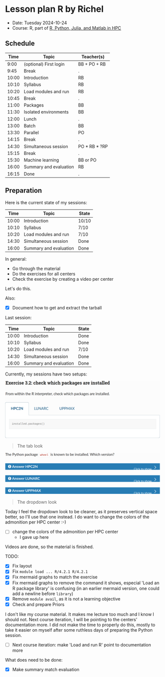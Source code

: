 # Lesson plan R by Richel

- Date: Tuesday 2024-10-24
- Course: R, part of [R, Python, Julia, and Matlab in HPC](https://github.com/UPPMAX/R-matlab-julia-HPC/)

## Schedule

<!-- markdownlint-disable MD013 --><!-- Tables cannot be split up over lines, hence will break 80 characters per line -->

Time |Topic                                                                                          | Teacher(s)
-----|-----------------------------------------------------------------------------------------------|----------------
9:00 |(optional) First login                                                                         | BB + PO + RB
9:45 |Break                                                                                          | .
10:00|Introduction                                                                                   | RB
10:10|Syllabus                                                                                       | RB
10:20|Load modules and run                                                                           | RB
10:45|Break                                                                                          | .
11:00|Packages                                                                                       | BB
11:30|Isolated environments                                                                          | BB
12:00|Lunch                                                                                          | .
13:00|Batch                                                                                          | BB
13:30|Parallel                                                                                       | PO
14:15|Break                                                                                          | .
14:30|Simultaneous session                                                                           | PO \* RB \* ?RP
15:15|Break                                                                                          | .
15:30|Machine learning                                                                               | BB or PO
16:00|Summary and evaluation                                                                         | RB
16:15|Done                                                                                           | .

<!-- markdownlint-enable MD013 -->

## Preparation

Here is the current state of my sessions:

Time  | Topic                   | State
------|-------------------------|------
10:00 | Introduction            | 10/10
10:10 | Syllabus                | 7/10
10:20 | Load modules and run    | 7/10
14:30 | Simultaneous session    | Done
16:00 | Summary and evaluation  | Done

In general:

- Go through the material
- Do the exercises for all centers
- Check the exercise by creating a video per center

Let's do this.

Also:

- [x] Document how to get and extract the tarball

Last session:

Time  | Topic                   | State
------|-------------------------|------
10:00 | Introduction            | Done
10:10 | Syllabus                | Done
10:20 | Load modules and run    | 7/10
14:30 | Simultaneous session    | Done
16:00 | Summary and evaluation  | Done

Currently, my sessions have two setups:

![The tab look](tab_look.png)

> The tab look

![The dropdown look](dropdown_look.png)

> The dropdown look

Today I feel the dropdown look to be cleaner,
as it preserves vertical space better,
so I'll use that one instead.
I do want to change the colors of the admonition per HPC center :-)

- [ ] change the colors of the admonition per HPC center
    - I gave up here

Videos are done, so the material is finished.

TODO:

- [x] Fix layout
- [x] Fix `module load ... R/4.2.1 R/4.2.1`
- [x] Fix mermaid graphs to match the exercise
- [x] Fix mermaid graphs to remove the command it shows,
  especial 'Load an R package library' is confusing (in an earlier
  mermaid version, one could add a newline before `library`)
- [x] Remove `module avail`, as it is not a learning objective
- [x] Check and prepare Priors

I don't like my course material. It makes me
lecture too much and I know I should not. Next course iteration,
I will be pointing to the centers' documentation more.
I did not make the time to properly do this, mostly
to take it easier on myself after some ruthless days of preparing
the Python session.

- [ ] Next course iteration: make 'Load and run R' point to documentation more

What does need to be done:

- [x] Make summary match evaluation

